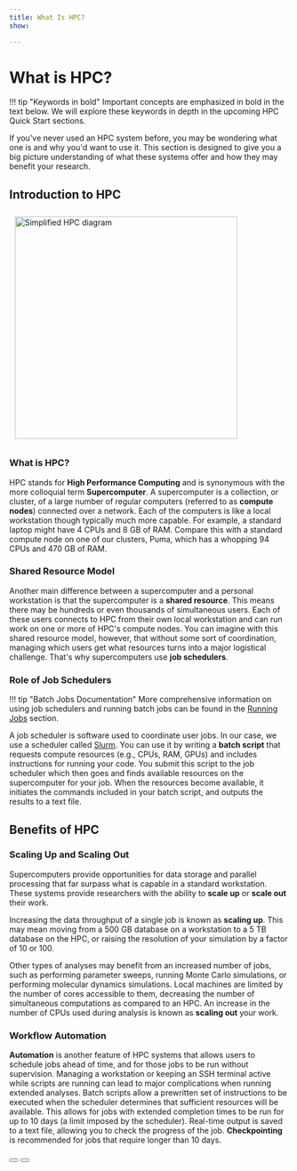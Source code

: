 ```yaml
---
title: What Is HPC?
show:

---
```


<link rel="stylesheet" href="../../assets/stylesheets/buttons.css">
<link rel="stylesheet" href="../../assets/stylesheets/images.css">

# What is HPC?
!!! tip "Keywords in bold"
    Important concepts are emphasized in bold in the text below. We will explore these keywords in depth in the upcoming HPC Quick Start sections. 

If you've never used an HPC system before, you may be wondering what one is and why you'd want to use it. This section is designed to give you a big picture understanding of what these systems offer and how they may benefit your research.

## Introduction to HPC
<img class="img-right" src="./images/simple_hpc_diagram.png" style="width: 400px; padding: 10px;" title="Simplified HPC diagram">

### What is HPC?

HPC stands for **High Performance Computing** and is synonymous with the more colloquial term **Supercomputer**. A supercomputer is a collection, or cluster, of a large number of regular computers (referred to as **compute nodes**) connected over a network. Each of the computers is like a local workstation though typically much more capable. For example, a standard laptop might have 4 CPUs and 8 GB of RAM. Compare this with a standard compute node on one of our clusters, Puma, which has a whopping 94 CPUs and 470 GB of RAM. 

### Shared Resource Model

Another main difference between a supercomputer and a personal workstation is that the supercomputer is a **shared resource**. This means there may be hundreds or even thousands of simultaneous users. Each of these users connects to HPC from their own local workstation and can run work on one or more of HPC's compute nodes. You can imagine with this shared resource model, however, that without some sort of coordination, managing which users get what resources turns into a major logistical challenge. That's why supercomputers use **job schedulers**. 

### Role of Job Schedulers
!!! tip "Batch Jobs Documentation"
    More comprehensive information on using job schedulers and running batch jobs can be found in the [Running Jobs](../../running_jobs/batch_jobs/intro/) section.

A job scheduler is software used to coordinate user jobs. In our case, we use a scheduler called [Slurm](https://slurm.schedmd.com/documentation.html). You can use it by writing a **batch script** that requests compute resources (e.g., CPUs, RAM, GPUs) and includes instructions for running your code. You submit this script to the job scheduler which then goes and finds available resources on the supercomputer for your job. When the resources become available, it initiates the commands included in your batch script, and outputs the results to a text file. 

## Benefits of HPC

### Scaling Up and Scaling Out

Supercomputers provide opportunities for data storage and parallel processing that far surpass what is capable in a standard workstation. These systems provide researchers with the ability to **scale up** or **scale out** their work.

Increasing the data throughput of a single job is known as **scaling up**. This may mean moving from a 500 GB database on a workstation to a 5 TB database on the HPC, or raising the resolution of your simulation by a factor of 10 or 100. 

Other types of analyses may benefit from an increased number of jobs, such as performing parameter sweeps, running Monte Carlo simulations, or performing molecular dynamics simulations. Local machines are limited by the number of cores accessible to them, decreasing the number of simultaneous computations as compared to an HPC. An increase in the number of CPUs used during analysis is known as **scaling out** your work.


### Workflow Automation 

**Automation** is another feature of HPC systems that allows users to schedule jobs ahead of time, and for those jobs to be run without supervision. Managing a workstation or keeping an SSH terminal active while scripts are running can lead to major complications when running extended analyses. Batch scripts allow a prewritten set of instructions to be executed when the scheduler determines that sufficient resources will be available. This allows for jobs with extended completion times to be run for up to 10 days (a limit imposed by the scheduler). Real-time output is saved to a text file, allowing you to check the progress of the job. **Checkpointing** is recommended for jobs that require longer than 10 days.


<html>
<div class="button-container">
    <a href="/quick_start/overview/"><button class="left-button"></button></a>
    <a href="/quick_start/common_misconceptions/"><button class="right-button"></button></a>
</div>
</html>
